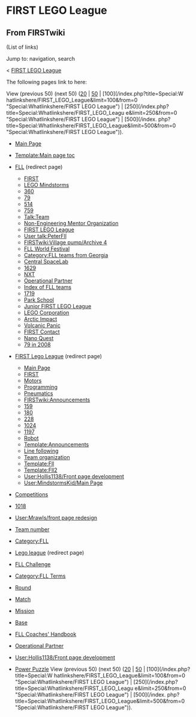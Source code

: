 # FIRST LEGO League

## From FIRSTwiki

(List of links)

Jump to: navigation, search

< [FIRST LEGO League](/index.php?title=FIRST_LEGO_League&redirect=no "FIRST
LEGO League")

The following pages link to here:

View (previous 50) (next 50) ([20](/index.php?title=Special:Whatlinkshere/FIRST_LEGO_League&limit=20&from=0 "Special:Whatlinkshere/FIRST LEGO League") | [50](/index.php?title=Special:Whatlinkshere/FIRST_LEGO_League&limit=50&from=0 "Special:Whatlinkshere/FIRST LEGO League") | [100](/index.php?title=Special:W
hatlinkshere/FIRST_LEGO_League&limit=100&from=0 "Special:Whatlinkshere/FIRST
LEGO League") | [250](/index.php?title=Special:Whatlinkshere/FIRST_LEGO_Leagu
e&limit=250&from=0 "Special:Whatlinkshere/FIRST LEGO League") | [500](/index.
php?title=Special:Whatlinkshere/FIRST_LEGO_League&limit=500&from=0 "Special:Whatlinkshere/FIRST LEGO League")).

- [Main Page](Main_Page "Main Page")
- [Template:Main page toc](Template:Main_page_toc "Template:Main page toc")
- [FLL](/index.php?title=FLL&redirect=no "FLL") (redirect page) 

  - [FIRST](first)
  - [LEGO Mindstorms](LEGO_Mindstorms "LEGO Mindstorms")
  - [360](360 "360")
  - [79](79 "79")
  - [514](514 "514")
  - [759](759 "759")
  - [Talk:Team](Talk:Team "Talk:Team")
  - [Non-Engineering Mentor Organization](Non-Engineering_Mentor_Organization "Non-Engineering Mentor Organization")
  - [FIRST LEGO League](FIRST_LEGO_League "FIRST LEGO League")
  - [User talk:PeterFll](User_talk:PeterFll "User talk:PeterFll")
  - [FIRSTwiki:Village pump/Archive 4](FIRSTwiki:Village_pump/Archive_4 "FIRSTwiki:Village pump/Archive 4")
  - [FLL World Festival](FLL_World_Festival "FLL World Festival")
  - [Category:FLL teams from Georgia](Category:FLL_teams_from_Georgia "Category:FLL teams from Georgia")
  - [Central SpaceLab](Central_SpaceLab "Central SpaceLab")
  - [1629](1629 "1629")
  - [NXT](NXT "NXT")
  - [Operational Partner](Operational_Partner "Operational Partner")
  - [Index of FLL teams](Index_of_FLL_teams "Index of FLL teams")
  - [1719](1719 "1719")
  - [Park School](Park_School "Park School")
  - [Junior FIRST LEGO League](Junior_FIRST_LEGO_League "Junior FIRST LEGO League")
  - [LEGO Corporation](LEGO_Corporation "LEGO Corporation")
  - [Arctic Impact](Arctic_Impact "Arctic Impact")
  - [Volcanic Panic](Volcanic_Panic "Volcanic Panic")
  - [FIRST Contact](FIRST_Contact "FIRST Contact")
  - [Nano Quest](Nano_Quest "Nano Quest")
  - [79 in 2008](79_in_2008 "79 in 2008")

- [FIRST Lego League](/index.php?title=FIRST_Lego_League&redirect=no "FIRST Lego League") (redirect page) 

  - [Main Page](Main_Page "Main Page")
  - [FIRST](first)
  - [Motors](motors)
  - [Programming](programming)
  - [Pneumatics](pneumatics)
  - [FIRSTwiki:Announcements](FIRSTwiki:Announcements "FIRSTwiki:Announcements")
  - [159](159 "159")
  - [180](180 "180")
  - [228](228 "228")
  - [1024](1024 "1024")
  - [1197](1197 "1197")
  - [Robot](robot)
  - [Template:Announcements](Template:Announcements "Template:Announcements")
  - [Line following](line-following)
  - [Team organization](Team_organization "Team organization")
  - [Template:Fll](Template:Fll "Template:Fll")
  - [Template:Fll2](Template:Fll2 "Template:Fll2")
  - [User:Hollis1138/Front page development](User:Hollis1138/Front_page_development "User:Hollis1138/Front page development")
  - [User:MindstormsKid/Main Page](User:MindstormsKid/Main_Page "User:MindstormsKid/Main Page")

- [Competitions](Competitions "Competitions")
- [1018](1018 "1018")
- [User:Mrawls/front page redesign](User:Mrawls/front_page_redesign "User:Mrawls/front page redesign")
- [Team number](Team_number "Team number")
- [Category:FLL](Category:FLL "Category:FLL")
- [Lego league](/index.php?title=Lego_league&redirect=no "Lego league") (redirect page)
- [FLL Challenge](FLL_Challenge "FLL Challenge")
- [Category:FLL Terms](Category:FLL_Terms "Category:FLL Terms")
- [Round](Round "Round")
- [Match](Match "Match")
- [Mission](Mission "Mission")
- [Base](Base "Base")
- [FLL Coaches' Handbook](FLL_Coaches%27_Handbook "FLL Coaches' Handbook")
- [Operational Partner](Operational_Partner "Operational Partner")
- [User:Hollis1138/Front page development](User:Hollis1138/Front_page_development "User:Hollis1138/Front page development")
- [Power Puzzle](Power_Puzzle "Power Puzzle") View (previous 50) (next 50) ([20](/index.php?title=Special:Whatlinkshere/FIRST_LEGO_League&limit=20&from=0 "Special:Whatlinkshere/FIRST LEGO League") | [50](/index.php?title=Special:Whatlinkshere/FIRST_LEGO_League&limit=50&from=0 "Special:Whatlinkshere/FIRST LEGO League") | [100](/index.php?title=Special:W
  hatlinkshere/FIRST_LEGO_League&limit=100&from=0 "Special:Whatlinkshere/FIRST
  LEGO League") | [250](/index.php?title=Special:Whatlinkshere/FIRST_LEGO_Leagu
  e&limit=250&from=0 "Special:Whatlinkshere/FIRST LEGO League") | [500](/index.
  php?title=Special:Whatlinkshere/FIRST_LEGO_League&limit=500&from=0 "Special:Whatlinkshere/FIRST LEGO League")).
